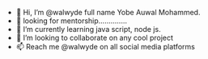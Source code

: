 - 👋 Hi, I’m @walwyde full name Yobe Auwal Mohammed.
- 👀 looking for mentorship..............
- 🌱 I’m currently learning java script, node js.
- 💞️ I’m looking to collaborate on any cool project
- 📫 Reach me @walwyde on all social media platforms
